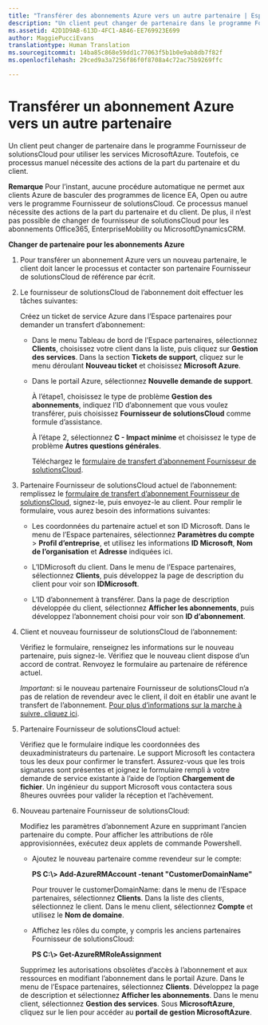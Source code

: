 ```yaml
---
title: "Transférer des abonnements Azure vers un autre partenaire | Espace partenaires"
description: "Un client peut changer de partenaire dans le programme Fournisseur de solutionsCloud pour utiliser les services MicrosoftAzure. Toutefois, ce processus manuel nécessite des actions de la part du partenaire et du client."
ms.assetid: 42D1D9AB-613D-4FC1-A846-EE769923E699
author: MaggiePucciEvans
translationtype: Human Translation
ms.sourcegitcommit: 14ba85c868e59dd1c77063f5b1b0e9ab8db7f82f
ms.openlocfilehash: 29ced9a3a7256f86f0f8708a4c72ac75b9269ffc

---
```


# Transférer un abonnement Azure vers un autre partenaire


Un client peut changer de partenaire dans le programme Fournisseur de solutionsCloud pour utiliser les services MicrosoftAzure. Toutefois, ce processus manuel nécessite des actions de la part du partenaire et du client.

**Remarque** Pour l’instant, aucune procédure automatique ne permet aux clients Azure de basculer des programmes de licence EA, Open ou autre vers le programme Fournisseur de solutionsCloud. Ce processus manuel nécessite des actions de la part du partenaire et du client. De plus, il n’est pas possible de changer de fournisseur de solutionsCloud pour les abonnements Office365, EnterpriseMobility ou MicrosoftDynamicsCRM.

 

**Changer de partenaire pour les abonnements Azure**

1.  Pour transférer un abonnement Azure vers un nouveau partenaire, le client doit lancer le processus et contacter son partenaire Fournisseur de solutionsCloud de référence par écrit.

2.  Le fournisseur de solutionsCloud de l’abonnement doit effectuer les tâches suivantes:

    Créez un ticket de service Azure dans l’Espace partenaires pour demander un transfert d’abonnement:

    -   Dans le menu Tableau de bord de l’Espace partenaires, sélectionnez **Clients**, choisissez votre client dans la liste, puis cliquez sur **Gestion des services**. Dans la section **Tickets de support**, cliquez sur le menu déroulant **Nouveau ticket** et choisissez **Microsoft Azure**.

    -   Dans le portail Azure, sélectionnez **Nouvelle demande de support**.

        À l’étape1, choisissez le type de problème **Gestion des abonnements**, indiquez l’ID d’abonnement que vous voulez transférer, puis choisissez **Fournisseur de solutionsCloud** comme formule d’assistance.

        À l’étape 2, sélectionnez **C - Impact minime** et choisissez le type de problème **Autres questions générales**.

        Téléchargez le [formulaire de transfert d’abonnement Fournisseur de solutionsCloud](https://assets.windowsphone.com/5222c408-e546-4e01-b72a-2ec7d4c43d57/CSP_Subscription_Transfer_Form_Azure_InvariantCulture_Default.zip).

3.  Partenaire Fournisseur de solutionsCloud actuel de l’abonnement: remplissez le [formulaire de transfert d’abonnement Fournisseur de solutionsCloud](https://assets.windowsphone.com/5222c408-e546-4e01-b72a-2ec7d4c43d57/CSP_Subscription_Transfer_Form_Azure_InvariantCulture_Default.zip), signez-le, puis envoyez-le au client. Pour remplir le formulaire, vous aurez besoin des informations suivantes:

    -   Les coordonnées du partenaire actuel et son ID Microsoft. Dans le menu de l’Espace partenaires, sélectionnez **Paramètres du compte** &gt; **Profil d’entreprise**, et utilisez les informations **ID Microsoft**, **Nom de l’organisation** et **Adresse** indiquées ici.

    -   L’IDMicrosoft du client. Dans le menu de l’Espace partenaires, sélectionnez **Clients**, puis développez la page de description du client pour voir son **IDMicrosoft**.

    -   L’ID d’abonnement à transférer. Dans la page de description développée du client, sélectionnez **Afficher les abonnements**, puis développez l’abonnement choisi pour voir son **ID d’abonnement**.

4.  Client et nouveau fournisseur de solutionsCloud de l’abonnement:

    Vérifiez le formulaire, renseignez les informations sur le nouveau partenaire, puis signez-le. Vérifiez que le nouveau client dispose d’un accord de contrat. Renvoyez le formulaire au partenaire de référence actuel.

    *Important*: si le nouveau partenaire Fournisseur de solutionsCloud n’a pas de relation de revendeur avec le client, il doit en établir une avant le transfert de l’abonnement. [Pour plus d’informations sur la marche à suivre, cliquez ici](https://int.msdn.microsoft.com/en-us/library/partnercenter/mt750320.aspx).

5.  Partenaire Fournisseur de solutionsCloud actuel:

    Vérifiez que le formulaire indique les coordonnées des deuxadministrateurs du partenaire. Le support Microsoft les contactera tous les deux pour confirmer le transfert. Assurez-vous que les trois signatures sont présentes et joignez le formulaire rempli à votre demande de service existante à l’aide de l’option **Chargement de fichier**. Un ingénieur du support Microsoft vous contactera sous 8heures ouvrées pour valider la réception et l’achèvement.

6.  Nouveau partenaire Fournisseur de solutionsCloud:

    Modifiez les paramètres d’abonnement Azure en supprimant l’ancien partenaire du compte. Pour afficher les attributions de rôle approvisionnées, exécutez deux applets de commande Powershell.

    -   Ajoutez le nouveau partenaire comme revendeur sur le compte:

        **PS C:\\&gt; Add-AzureRMAccount -tenant "CustomerDomainName"**

        Pour trouver le customerDomainName: dans le menu de l’Espace partenaires, sélectionnez **Clients**. Dans la liste des clients, sélectionnez le client. Dans le menu client, sélectionnez **Compte** et utilisez le **Nom de domaine**.

    -   Affichez les rôles du compte, y compris les anciens partenaires Fournisseur de solutionsCloud:

        **PS C:\\&gt; Get-AzureRMRoleAssignment**

    Supprimez les autorisations obsolètes d’accès à l’abonnement et aux ressources en modifiant l’abonnement dans le portail Azure. Dans le menu de l’Espace partenaires, sélectionnez **Clients**. Développez la page de description et sélectionnez **Afficher les abonnements**. Dans le menu client, sélectionnez **Gestion des services**. Sous **MicrosoftAzure**, cliquez sur le lien pour accéder au **portail de gestion MicrosoftAzure**.

 

 






<!--HONumber=Nov16_HO4-->


